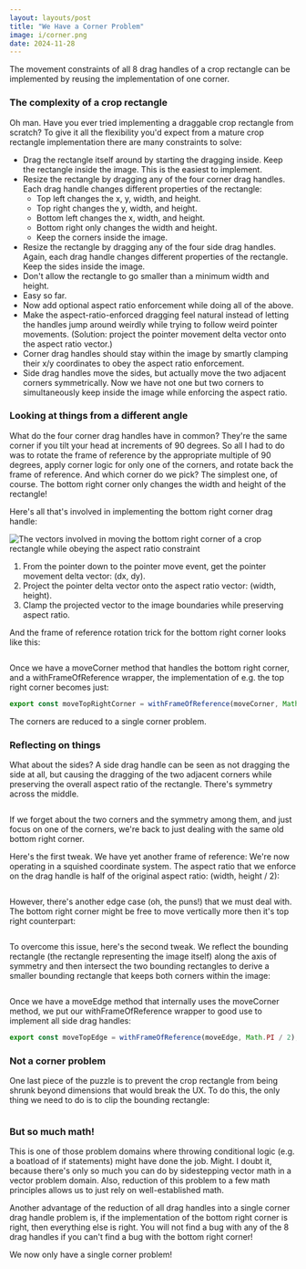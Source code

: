 ```yaml
---
layout: layouts/post
title: "We Have a Corner Problem"
image: i/corner.png
date: 2024-11-28
---
```


The movement constraints of all 8 drag handles of a crop rectangle can be implemented by reusing the implementation of one corner.

### The complexity of a crop rectangle

Oh man. Have you ever tried implementing a draggable crop rectangle from scratch? To give it all the flexibility you'd expect from a mature crop rectangle implementation there are many constraints to solve:

- Drag the rectangle itself around by starting the dragging inside. Keep the rectangle inside the image. This is the easiest to implement.
- Resize the rectangle by dragging any of the four corner drag handles. Each drag handle changes different properties of the rectangle:
  - Top left changes the x, y, width, and height.
  - Top right changes the y, width, and height.
  - Bottom left changes the x, width, and height.
  - Bottom right only changes the width and height.
  - Keep the corners inside the image.
- Resize the rectangle by dragging any of the four side drag handles. Again, each drag handle changes different properties of the rectangle. Keep the sides inside the image.
- Don't allow the rectangle to go smaller than a minimum width and height.
- Easy so far.
- Now add optional aspect ratio enforcement while doing all of the above.
- Make the aspect-ratio-enforced dragging feel natural instead of letting the handles jump around weirdly while trying to follow weird pointer movements. (Solution: project the pointer movement delta vector onto the aspect ratio vector.)
- Corner drag handles should stay within the image by smartly clamping their x/y coordinates to obey the aspect ratio enforcement.
- Side drag handles move the sides, but actually move the two adjacent corners symmetrically. Now we have not one but two corners to simultaneously keep inside the image while enforcing the aspect ratio.

### Looking at things from a different angle

What do the four corner drag handles have in common? They're the same corner if you tilt your head at increments of 90 degrees. So all I had to do was to rotate the frame of reference by the appropriate multiple of 90 degrees, apply corner logic for only one of the corners, and rotate back the frame of reference. And which corner do we pick? The simplest one, of course. The bottom right corner only changes the width and height of the rectangle!

Here's all that's involved in implementing the bottom right corner drag handle:

<p class="center zoomable">
  <img src="i/corner.png" alt="The vectors involved in moving the bottom right corner of a crop rectangle while obeying the aspect ratio constraint">
</p>

1. From the pointer down to the pointer move event, get the pointer movement delta vector: (dx, dy).
2. Project the pointer delta vector onto the aspect ratio vector: (width, height).
3. Clamp the projected vector to the image boundaries while preserving aspect ratio.

And the frame of reference rotation trick for the bottom right corner looks like this:

<p class="center zoomable">
  <img src="i/rotate.png" alt="">
</p>

Once we have a moveCorner method that handles the bottom right corner, and a withFrameOfReference wrapper, the implementation of e.g. the top right corner becomes just:

```js
export const moveTopRightCorner = withFrameOfReference(moveCorner, Math.PI / 2);
```

The corners are reduced to a single corner problem.

### Reflecting on things

What about the sides? A side drag handle can be seen as not dragging the side at all, but causing the dragging of the two adjacent corners while preserving the overall aspect ratio of the rectangle. There's symmetry across the middle.

<p class="center zoomable">
  <img src="i/side.png" alt="">
</p>

If we forget about the two corners and the symmetry among them, and just focus on one of the corners, we're back to just dealing with the same old bottom right corner.

Here's the first tweak. We have yet another frame of reference: We're now operating in a squished coordinate system. The aspect ratio that we enforce on the drag handle is half of the original aspect ratio: (width, height / 2):

<p class="center zoomable">
  <img src="i/half.png" alt="">
</p>

However, there's another edge case (oh, the puns!) that we must deal with. The bottom right corner might be free to move vertically more then it's top right counterpart:

<p class="center zoomable">
  <img src="i/side-oob.png" alt="">
</p>

To overcome this issue, here's the second tweak. We reflect the bounding rectangle (the rectangle representing the image itself) along the axis of symmetry and then intersect the two bounding rectangles to derive a smaller bounding rectangle that keeps both corners within the image:

<p class="center zoomable">
  <img src="i/bounds.png" alt="">
</p>

Once we have a moveEdge method that internally uses the moveCorner method, we put our withFrameOfReference wrapper to good use to implement all side drag handles:

```js
export const moveTopEdge = withFrameOfReference(moveEdge, Math.PI / 2);
```

### Not a corner problem

One last piece of the puzzle is to prevent the crop rectangle from being shrunk beyond dimensions that would break the UX. To do this, the only thing we need to do is to clip the bounding rectangle:

<p class="center zoomable">
  <img src="i/minimums.png" alt="">
</p>

### But so much math!

This is one of those problem domains where throwing conditional logic (e.g. a boatload of if statements) might have done the job. Might. I doubt it, because there's only so much you can do by sidestepping vector math in a vector problem domain. Also, reduction of this problem to a few math principles allows us to just rely on well-established math.

Another advantage of the reduction of all drag handles into a single corner drag handle problem is, if the implementation of the bottom right corner is right, then everything else is right. You will not find a bug with any of the 8 drag handles if you can't find a bug with the bottom right corner!

We now only have a single corner problem!
